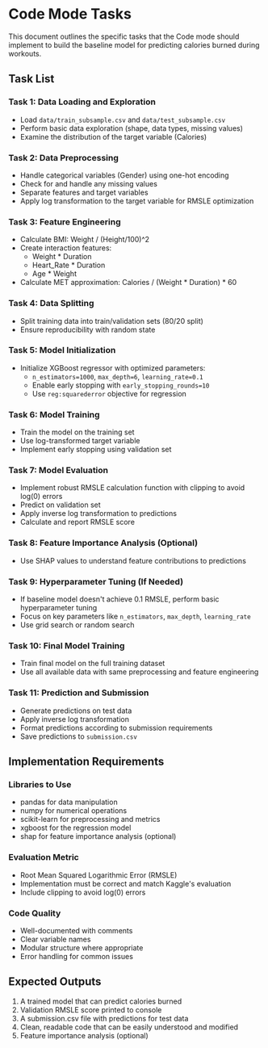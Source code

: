 # Code Mode Tasks

This document outlines the specific tasks that the Code mode should implement to build the baseline model for predicting calories burned during workouts.

## Task List

### Task 1: Data Loading and Exploration
- Load `data/train_subsample.csv` and `data/test_subsample.csv`
- Perform basic data exploration (shape, data types, missing values)
- Examine the distribution of the target variable (Calories)

### Task 2: Data Preprocessing
- Handle categorical variables (Gender) using one-hot encoding
- Check for and handle any missing values
- Separate features and target variables
- Apply log transformation to the target variable for RMSLE optimization

### Task 3: Feature Engineering
- Calculate BMI: Weight / (Height/100)^2
- Create interaction features:
  - Weight * Duration
  - Heart_Rate * Duration
  - Age * Weight
- Calculate MET approximation: Calories / (Weight * Duration) * 60

### Task 4: Data Splitting
- Split training data into train/validation sets (80/20 split)
- Ensure reproducibility with random state

### Task 5: Model Initialization
- Initialize XGBoost regressor with optimized parameters:
  - `n_estimators=1000`, `max_depth=6`, `learning_rate=0.1`
  - Enable early stopping with `early_stopping_rounds=10`
  - Use `reg:squarederror` objective for regression

### Task 6: Model Training
- Train the model on the training set
- Use log-transformed target variable
- Implement early stopping using validation set

### Task 7: Model Evaluation
- Implement robust RMSLE calculation function with clipping to avoid log(0) errors
- Predict on validation set
- Apply inverse log transformation to predictions
- Calculate and report RMSLE score

### Task 8: Feature Importance Analysis (Optional)
- Use SHAP values to understand feature contributions to predictions

### Task 9: Hyperparameter Tuning (If Needed)
- If baseline model doesn't achieve 0.1 RMSLE, perform basic hyperparameter tuning
- Focus on key parameters like `n_estimators`, `max_depth`, `learning_rate`
- Use grid search or random search

### Task 10: Final Model Training
- Train final model on the full training dataset
- Use all available data with same preprocessing and feature engineering

### Task 11: Prediction and Submission
- Generate predictions on test data
- Apply inverse log transformation
- Format predictions according to submission requirements
- Save predictions to `submission.csv`

## Implementation Requirements

### Libraries to Use
- pandas for data manipulation
- numpy for numerical operations
- scikit-learn for preprocessing and metrics
- xgboost for the regression model
- shap for feature importance analysis (optional)

### Evaluation Metric
- Root Mean Squared Logarithmic Error (RMSLE)
- Implementation must be correct and match Kaggle's evaluation
- Include clipping to avoid log(0) errors

### Code Quality
- Well-documented with comments
- Clear variable names
- Modular structure where appropriate
- Error handling for common issues

## Expected Outputs

1. A trained model that can predict calories burned
2. Validation RMSLE score printed to console
3. A submission.csv file with predictions for test data
4. Clean, readable code that can be easily understood and modified
5. Feature importance analysis (optional)